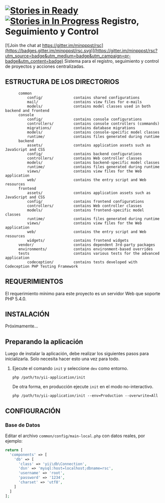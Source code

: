 [![Stories in Ready](https://badge.waffle.io/minpppst/rsc.png?label=ready&title=Ready)](https://waffle.io/minpppst/rsc)
[![Stories in In Progress](https://badge.waffle.io/minpppst/rsc.png?label=in%20progress&title=In%20Progress)](https://waffle.io/minpppst/rsc)
Registro, Seguimiento y Control
============================

[![Join the chat at https://gitter.im/minpppst/rsc](https://badges.gitter.im/minpppst/rsc.svg)](https://gitter.im/minpppst/rsc?utm_source=badge&utm_medium=badge&utm_campaign=pr-badge&utm_content=badge)
Sistema para el registro, seguimiento y control de proyectos y acciones centralizadas.


ESTRUCTURA DE LOS DIRECTORIOS
-------------------

```
      common
          config/              contains shared configurations
          mail/                contains view files for e-mails
          models/              contains model classes used in both backend and frontend
      console
          config/              contains console configurations
          controllers/         contains console controllers (commands)
          migrations/          contains database migrations
          models/              contains console-specific model classes
          runtime/             contains files generated during runtime
      backend
          assets/              contains application assets such as JavaScript and CSS
          config/              contains backend configurations
          controllers/         contains Web controller classes
          models/              contains backend-specific model classes
          runtime/             contains files generated during runtime
          views/               contains view files for the Web application
          web/                 contains the entry script and Web resources
      frontend
          assets/              contains application assets such as JavaScript and CSS
          config/              contains frontend configurations
          controllers/         contains Web controller classes
          models/              contains frontend-specific model classes
          runtime/             contains files generated during runtime
          views/               contains view files for the Web application
          web/                 contains the entry script and Web resources
          widgets/             contains frontend widgets
      vendor/                  contains dependent 3rd-party packages
      environments/            contains environment-based overrides
      tests                    contains various tests for the advanced application
          codeception/         contains tests developed with Codeception PHP Testing Framework
```


REQUERIMIENTOS
------------

El requerimiento mínimo para este proyecto es un servidor Web que soporte PHP 5.4.0.


INSTALACIÓN
------------

Próximamente...

## Preparando la aplicación

Luego de instalar la aplicación, debe realizar los siguientes pasos para inicializarla.
Solo necesita hacer esto una vez para todo.

1. Ejecute el comando `init` y seleccione `dev` como entorno.

   ```
   php /path/to/yii-application/init
   ```

   De otra forma, en producción ejecute `init` en el modo no-interactivo.

   ```
   php /path/to/yii-application/init --env=Production --overwrite=All
   ```



CONFIGURACIÓN
-------------

### Base de Datos

Editar el archivo `common/config/main-local.php` con datos reales, por ejemplo:

```php
return [
  'components' => [
    'db' => [
      'class' => 'yii\db\Connection',
      'dsn' => 'mysql:host=localhost;dbname=rsc',
      'username' => 'root',
      'password' => '1234',
      'charset' => 'utf8',
    ]
  ]    
];
```
